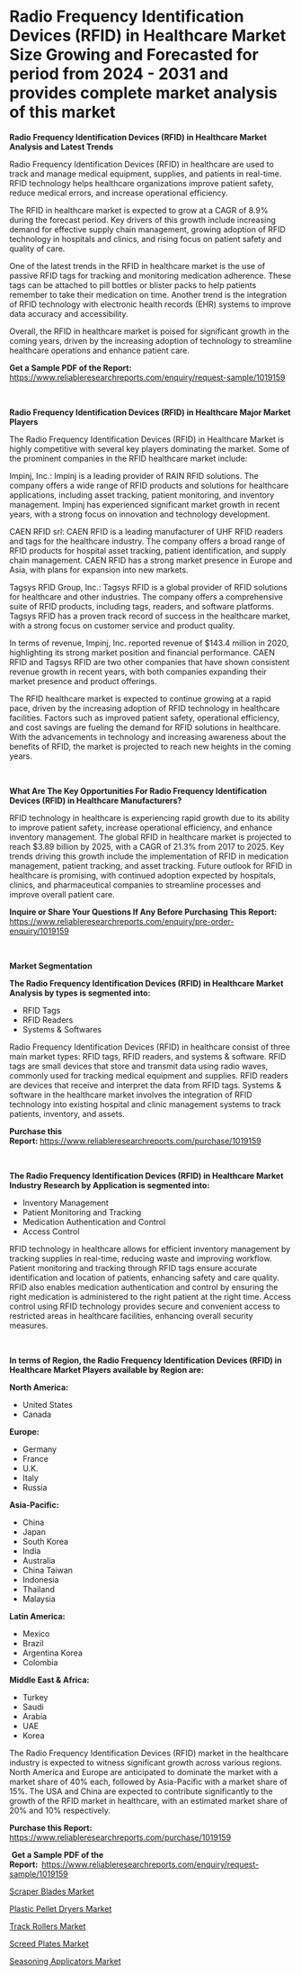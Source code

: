 <p><h1>Radio Frequency Identification Devices (RFID) in Healthcare Market Size Growing and Forecasted for period from 2024 - 2031 and provides complete market analysis of this market</h1></p><p><strong>Radio Frequency Identification Devices (RFID) in Healthcare Market Analysis and Latest Trends</strong></p>
<p><p>Radio Frequency Identification Devices (RFID) in healthcare are used to track and manage medical equipment, supplies, and patients in real-time. RFID technology helps healthcare organizations improve patient safety, reduce medical errors, and increase operational efficiency.</p><p>The RFID in healthcare market is expected to grow at a CAGR of 8.9% during the forecast period. Key drivers of this growth include increasing demand for effective supply chain management, growing adoption of RFID technology in hospitals and clinics, and rising focus on patient safety and quality of care.</p><p>One of the latest trends in the RFID in healthcare market is the use of passive RFID tags for tracking and monitoring medication adherence. These tags can be attached to pill bottles or blister packs to help patients remember to take their medication on time. Another trend is the integration of RFID technology with electronic health records (EHR) systems to improve data accuracy and accessibility.</p><p>Overall, the RFID in healthcare market is poised for significant growth in the coming years, driven by the increasing adoption of technology to streamline healthcare operations and enhance patient care.</p></p>
<p><strong>Get a Sample PDF of the Report:&nbsp;</strong> <a href="https://www.reliableresearchreports.com/enquiry/request-sample/1019159">https://www.reliableresearchreports.com/enquiry/request-sample/1019159</a></p>
<p>&nbsp;</p>
<p><strong>Radio Frequency Identification Devices (RFID) in Healthcare Major Market Players</strong></p>
<p><p>The Radio Frequency Identification Devices (RFID) in Healthcare Market is highly competitive with several key players dominating the market. Some of the prominent companies in the RFID healthcare market include:</p><p>Impinj, Inc.: Impinj is a leading provider of RAIN RFID solutions. The company offers a wide range of RFID products and solutions for healthcare applications, including asset tracking, patient monitoring, and inventory management. Impinj has experienced significant market growth in recent years, with a strong focus on innovation and technology development.</p><p>CAEN RFID srl: CAEN RFID is a leading manufacturer of UHF RFID readers and tags for the healthcare industry. The company offers a broad range of RFID products for hospital asset tracking, patient identification, and supply chain management. CAEN RFID has a strong market presence in Europe and Asia, with plans for expansion into new markets.</p><p>Tagsys RFID Group, Inc.: Tagsys RFID is a global provider of RFID solutions for healthcare and other industries. The company offers a comprehensive suite of RFID products, including tags, readers, and software platforms. Tagsys RFID has a proven track record of success in the healthcare market, with a strong focus on customer service and product quality.</p><p>In terms of revenue, Impinj, Inc. reported revenue of $143.4 million in 2020, highlighting its strong market position and financial performance. CAEN RFID and Tagsys RFID are two other companies that have shown consistent revenue growth in recent years, with both companies expanding their market presence and product offerings.</p><p>The RFID healthcare market is expected to continue growing at a rapid pace, driven by the increasing adoption of RFID technology in healthcare facilities. Factors such as improved patient safety, operational efficiency, and cost savings are fueling the demand for RFID solutions in healthcare. With the advancements in technology and increasing awareness about the benefits of RFID, the market is projected to reach new heights in the coming years.</p></p>
<p>&nbsp;</p>
<p><strong>What Are The Key Opportunities For Radio Frequency Identification Devices (RFID) in Healthcare Manufacturers?</strong></p>
<p><p>RFID technology in healthcare is experiencing rapid growth due to its ability to improve patient safety, increase operational efficiency, and enhance inventory management. The global RFID in healthcare market is projected to reach $3.89 billion by 2025, with a CAGR of 21.3% from 2017 to 2025. Key trends driving this growth include the implementation of RFID in medication management, patient tracking, and asset tracking. Future outlook for RFID in healthcare is promising, with continued adoption expected by hospitals, clinics, and pharmaceutical companies to streamline processes and improve overall patient care.</p></p>
<p><strong>Inquire or Share Your Questions If Any Before Purchasing This Report:</strong> <a href="https://www.reliableresearchreports.com/enquiry/pre-order-enquiry/1019159">https://www.reliableresearchreports.com/enquiry/pre-order-enquiry/1019159</a></p>
<p>&nbsp;</p>
<p><strong>Market Segmentation</strong></p>
<p><strong>The Radio Frequency Identification Devices (RFID) in Healthcare Market Analysis by types is segmented into:</strong></p>
<p><ul><li>RFID Tags</li><li>RFID Readers</li><li>Systems & Softwares</li></ul></p>
<p><p>Radio Frequency Identification Devices (RFID) in healthcare consist of three main market types: RFID tags, RFID readers, and systems & software. RFID tags are small devices that store and transmit data using radio waves, commonly used for tracking medical equipment and supplies. RFID readers are devices that receive and interpret the data from RFID tags. Systems & software in the healthcare market involves the integration of RFID technology into existing hospital and clinic management systems to track patients, inventory, and assets.</p></p>
<p><strong>Purchase this Report:&nbsp;</strong><a href="https://www.reliableresearchreports.com/purchase/1019159">https://www.reliableresearchreports.com/purchase/1019159</a></p>
<p>&nbsp;</p>
<p><strong>The Radio Frequency Identification Devices (RFID) in Healthcare Market Industry Research by Application is segmented into:</strong></p>
<p><ul><li>Inventory Management</li><li>Patient Monitoring and Tracking</li><li>Medication Authentication and Control</li><li>Access Control</li></ul></p>
<p><p>RFID technology in healthcare allows for efficient inventory management by tracking supplies in real-time, reducing waste and improving workflow. Patient monitoring and tracking through RFID tags ensure accurate identification and location of patients, enhancing safety and care quality. RFID also enables medication authentication and control by ensuring the right medication is administered to the right patient at the right time. Access control using RFID technology provides secure and convenient access to restricted areas in healthcare facilities, enhancing overall security measures.</p></p>
<p>&nbsp;</p>
<p><strong>In terms of Region, the Radio Frequency Identification Devices (RFID) in Healthcare Market Players available by Region are:</strong></p>
<p>
    <p> <strong> North America: </strong>
        <ul>
            <li>United States</li>
            <li>Canada</li>
        </ul>
        </p> 
    <p> <strong> Europe: </strong>
        <ul>
            <li>Germany</li>
            <li>France</li>
            <li>U.K.</li>
            <li>Italy</li>
            <li>Russia</li>
        </ul>
        </p> 
    <p> <strong> Asia-Pacific: </strong>
        <ul>
            <li>China</li>
            <li>Japan</li>
            <li>South Korea</li>
            <li>India</li>
            <li>Australia</li>
            <li>China Taiwan</li>
            <li>Indonesia</li>
            <li>Thailand</li>
            <li>Malaysia</li>
        </ul>
        </p> 
    <p> <strong> Latin America: </strong>
        <ul>
            <li>Mexico</li>
            <li>Brazil</li>
            <li>Argentina Korea</li>
            <li>Colombia</li>
        </ul>
        </p> 
    <p> <strong> Middle East & Africa: </strong>
        <ul>
            <li>Turkey</li>
            <li>Saudi</li>
            <li>Arabia</li>
            <li>UAE</li>
            <li>Korea</li>
        </ul>
    </p>
    </p>
<p><p>The Radio Frequency Identification Devices (RFID) market in the healthcare industry is expected to witness significant growth across various regions. North America and Europe are anticipated to dominate the market with a market share of 40% each, followed by Asia-Pacific with a market share of 15%. The USA and China are expected to contribute significantly to the growth of the RFID market in healthcare, with an estimated market share of 20% and 10% respectively.</p></p>
<p><strong>Purchase this Report: </strong><a href="https://www.reliableresearchreports.com/purchase/1019159">https://www.reliableresearchreports.com/purchase/1019159</a></p>
<p>&nbsp;<strong>Get a Sample PDF of the Report:&nbsp;&nbsp;</strong><a href="https://www.reliableresearchreports.com/enquiry/request-sample/1019159">https://www.reliableresearchreports.com/enquiry/request-sample/1019159</a></p>
<p><strong></strong></p>
<p><p><a href="https://medium.com/@linabernier/scraper-blades-market-size-market-outlook-and-market-forecast-2024-to-2031-996d5bff0ba2">Scraper Blades Market</a></p><p><a href="https://medium.com/@v27092023/plastic-pellet-dryers-market-exploring-market-share-market-trends-and-future-growth-a4284c6fd86d">Plastic Pellet Dryers Market</a></p><p><a href="https://medium.com/@linabernier/track-rollers-market-share-evolution-and-market-growth-trends-2024-2031-22f75cdb7ca9">Track Rollers Market</a></p><p><a href="https://medium.com/@linabernier/screed-plates-market-research-report-its-history-and-forecast-2024-to-2031-af5661b692ae">Screed Plates Market</a></p><p><a href="https://medium.com/@v27092023/seasoning-applicators-market-size-market-outlook-and-market-forecast-2024-to-2031-078e67d89732">Seasoning Applicators Market</a></p></p>